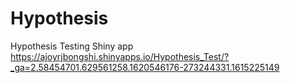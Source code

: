 # Hypothesis
Hypothesis Testing Shiny app 
https://ajoyrjbongshi.shinyapps.io/Hypothesis_Test/?_ga=2.58454701.629561258.1620546176-273244331.1615225149

